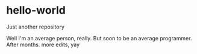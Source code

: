 # hello-world
Just another repository

Well I'm an average person, really. But soon to be an average programmer. After months.
more edits, yay
